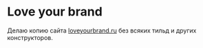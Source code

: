 # Love your brand
Делаю копию сайта [loveyourbrand.ru](http://loveyourbrand.ru/) без всяких тильд и других конструкторов.